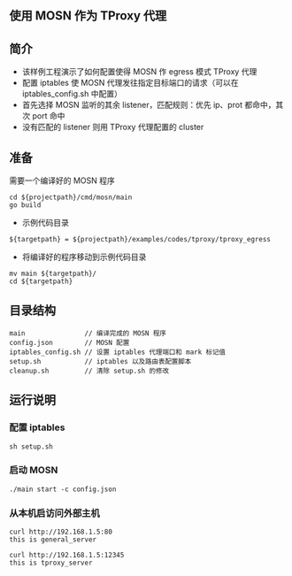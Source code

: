 ## 使用 MOSN 作为 TProxy 代理

## 简介

+ 该样例工程演示了如何配置使得 MOSN 作 egress 模式 TProxy 代理
+ 配置 iptables 使 MOSN 代理发往指定目标端口的请求（可以在 iptables_config.sh 中配置）
+ 首先选择 MOSN 监听的其余 listener，匹配规则：优先 ip、prot 都命中，其次 port 命中
+ 没有匹配的 listener 则用 TProxy 代理配置的 cluster


## 准备

需要一个编译好的 MOSN 程序
```
cd ${projectpath}/cmd/mosn/main
go build
```

+ 示例代码目录

```
${targetpath} = ${projectpath}/examples/codes/tproxy/tproxy_egress
```

+ 将编译好的程序移动到示例代码目录

```
mv main ${targetpath}/
cd ${targetpath}
```


## 目录结构

```
main               // 编译完成的 MOSN 程序
config.json        // MOSN 配置
iptables_config.sh // 设置 iptables 代理端口和 mark 标记值
setup.sh           // iptables 以及路由表配置脚本
cleanup.sh         // 清除 setup.sh 的修改
```

## 运行说明


### 配置 iptables

```
sh setup.sh
```

### 启动 MOSN

```
./main start -c config.json
```


### 从本机启访问外部主机

```
curl http://192.168.1.5:80
this is general_server

curl http://192.168.1.5:12345
this is tproxy_server
```

